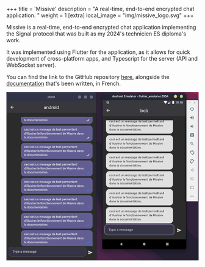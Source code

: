 +++
title = 'Missive'
description = "A real-time, end-to-end encrypted chat application. "
weight = 1
[extra]
local_image = "img/missive_logo.svg"
+++

Missive is a real-time, end-to-end encrypted chat application implementing the Signal protocol that was built as my 2024's technicien ES diploma's work.

It was implemented using Flutter for the application, as it allows for quick development of cross-platform apps, and Typescript for the server (API and WebSocket server).

You can find the link to the GitHub repository [here](https://github.com/nezia1/missive), alongside the [documentation](https://missive.nezia.dev) that's been written, in French.

![Missive screenshot : conversation between two users](conversation-read.png?width=900)
